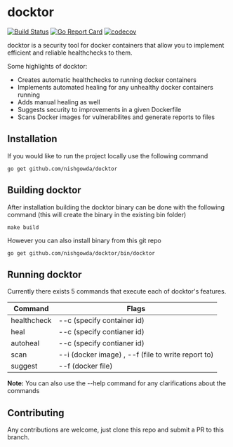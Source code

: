 # docktor

[![Build Status](https://travis-ci.com/nishgowda/docktor.svg?branch=master)](https://travis-ci.com/nishgowda/docktor)
[![Go Report Card](https://goreportcard.com/badge/github.com/nishgowda/docktor)](https://goreportcard.com/report/github.com/nishgowda/docktor)
[![codecov](https://codecov.io/gh/nishgowda/docktor/branch/master/graph/badge.svg?token=G4GHPU44W9)](https://codecov.io/gh/nishgowda/docktor)

docktor is a security tool for docker containers that allow you to implement efficient and reliable healthchecks to them.

Some highlights of docktor:
 - Creates automatic healthchecks to running docker containers
 - Implements automated healing for any unhealthy docker containers running
 - Adds manual healing as well
 - Suggests security to improvements in a given Dockerfile
 - Scans Docker images for vulnerabilites and generate reports to files

## Installation
If you would like to run the project locally use the following command
```
go get github.com/nishgowda/docktor
```

## Building docktor
After installation building the docktor binary can be done with the following command (this will create the binary in the existing bin folder)
``` 
make build
```

However you can also install binary from this git repo
```
go get github.com/nishgowda/docktor/bin/docktor
```
## Running docktor
Currently there exists 5 commands that execute each of docktor's features. 

| Command | Flags |
|---------| ------|
| healthcheck | --c (specify container id)|
|heal | --c (specify contianer id) |
|autoheal | --c (specify contianer id) |
|scan | --i (docker image) , --f (file to write report to)|
|suggest | --f (docker file) | 

**Note:** You can also use the --help command for any clarifications about the commands

## Contributing
Any contributions are welcome, just clone this repo and submit a PR to this branch.